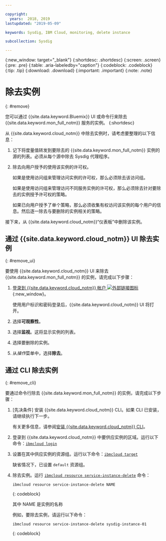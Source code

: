 ```yaml
---

copyright:
  years:  2018, 2019
lastupdated: "2019-05-09"

keywords: Sysdig, IBM Cloud, monitoring, delete instance

subcollection: Sysdig

---
```


{:new_window: target="_blank"}
{:shortdesc: .shortdesc}
{:screen: .screen}
{:pre: .pre}
{:table: .aria-labeledby="caption"}
{:codeblock: .codeblock}
{:tip: .tip}
{:download: .download}
{:important: .important}
{:note: .note}

# 除去实例
{: #remove}

您可以通过 {{site.data.keyword.Bluemix}} UI 或命令行来除去 {{site.data.keyword.mon_full_notm}} 服务的实例。
{:shortdesc}

从 {{site.data.keyword.cloud_notm}} 中除去实例时，请考虑要整理的以下信息：

1. 记下将度量值转发到要除去的 {{site.data.keyword.mon_full_notm}} 实例的源的列表。必须从每个源中除去 Sysdig 代理程序。
2. 除去向用户授予的使用该实例的许可权。 

    如果是使用访问组来管理访问实例的许可权，那么必须除去该访问组。

    如果是使用访问组来管理访问不同服务实例的许可权，那么必须除去针对要除去的实例授予许可权的策略。
    
    如果已向用户授予了单个策略，那么必须收集有权访问该实例的每个用户的信息。然后逐一除去与要删除的实例相关的策略。


接下来，从 {{site.data.keyword.cloud_notm}}“仪表板”中删除该实例。


## 通过 {{site.data.keyword.cloud_notm}} UI 除去实例
{: #remove_ui}

要使用 {{site.data.keyword.cloud_notm}} UI 来除去 {{site.data.keyword.mon_full_notm}} 的实例，请完成以下步骤：

1. [登录到 {{site.data.keyword.cloud_notm}} 帐户 ![外部链接图标](../../icons/launch-glyph.svg "外部链接图标")](https://cloud.ibm.com/login){:new_window}。

	使用用户标识和密码登录后，{{site.data.keyword.cloud_notm}} UI 将打开。

2. 选择**可观察性**。 

3. 选择**监视**。这将显示实例的列表。

4. 选择要删除的实例。

5. 从*操作*菜单中，选择**除去**。


## 通过 CLI 除去实例
{: #remove_cli}

要通过命令行除去 {{site.data.keyword.mon_full_notm}} 的实例，请完成以下步骤：

1. [先决条件] 安装 {{site.data.keyword.cloud_notm}} CLI。如果 CLI 已安装，请继续执行下一步。

   有关更多信息，请参阅[安装 {{site.data.keyword.cloud_notm}} CLI](/docs/cli?topic=cloud-cli-ibmcloud-cli#ibmcloud-cli)。

2. 登录到 {{site.data.keyword.cloud_notm}} 中要供应实例的区域。运行以下命令：[`ibmcloud login`](/docs/cli/reference/ibmcloud/bx_cli.html#ibmcloud_login)

3. 设置在其中供应实例的资源组。运行以下命令：[`ibmcloud target`](/docs/cli/reference/ibmcloud/bx_cli.html#ibmcloud_target)

    缺省情况下，已设置 `default` 资源组。

4. 除去实例。运行 [`ibmcloud resource service-instance-delete`](/docs/cli/reference/ibmcloud/cli_resource_group.html#ibmcloud_resource_service_instance_delete) 命令：

    ```
    ibmcloud resource service-instance-delete NAME
    ```
    {: codeblock}

    其中 NAME 是实例的名称

    例如，要除去实例，请运行以下命令：

    ```
    ibmcloud resource service-instance-delete sysdig-instance-01
    ```
    {: codeblock}
